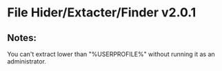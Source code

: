 # File Hider/Extacter/Finder v2.0.1

## Notes:
You can't extract lower than "%USERPROFILE%" without running it as an administrator.
